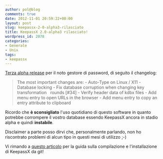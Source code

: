 ```yaml
---
author: pol@blog
comments: true
date: 2012-11-01 20:59:22+00:00
layout: post
slug: keepassx-2-0-alpha3-rilasciato
title: KeepassX 2.0-alpha3 rilasciato!
wordpress_id: 2078
categories:
- Generale
- Unix
tags:
- keepassx
---
```


[Terza alpha release](http://www.keepassx.org/news/2012/10/367) per il noto gestore di password, di seguito il changelog:


<blockquote>The most important changes are:
- Auto-Type on Linux / X11
- Database locking
- Fix database corruption when changing key transformation   rounds [#34]
- Verify header data of kdbx files
- Add menu entry to open URLs in the browser
- Add menu entry to copy an entry attribute to clipboard</blockquote>


Ricordo che **è sconsigliato** l'uso quotidiano di questo software in quanto potrebbe corrompere il vostro database essendo KeepassX ancora in stadio alpha e quindi **instabile**.

Disclaimer a parte posso dirvi che, personalmente parlando, non ho riscontrato problemi di alcun tipo in questi mesi di utilizzo ;-)

Vi rimando a [questo articolo](http://www.polslinux.it/2012/keepassx-2-0-alpha1/) per la guida sulla compilazione e l'installazione di KeepassX da git!

